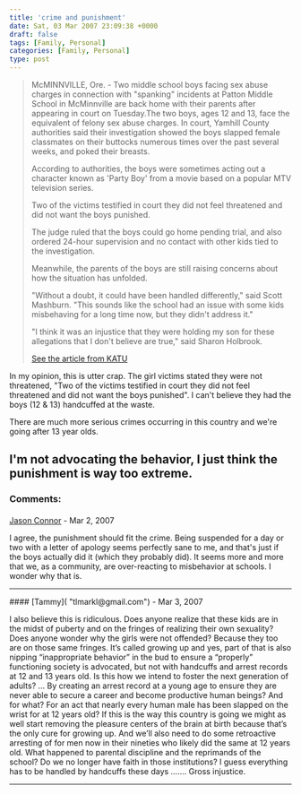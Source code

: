 ```yaml
---
title: 'crime and punishment'
date: Sat, 03 Mar 2007 23:09:38 +0000
draft: false
tags: [Family, Personal]
categories: [Family, Personal]
type: post
---
```


> McMINNVILLE, Ore. - Two middle school boys facing sex abuse charges in connection with "spanking" incidents at Patton Middle School in McMinnville are back home with their parents after appearing in court on Tuesday.The two boys, ages 12 and 13, face the equivalent of felony sex abuse charges. In court, Yamhill County authorities said their investigation showed the boys slapped female classmates on their buttocks numerous times over the past several weeks, and poked their breasts.
> 
> According to authorities, the boys were sometimes acting out a character known as 'Party Boy' from a movie based on a popular MTV television series.
> 
> Two of the victims testified in court they did not feel threatened and did not want the boys punished.
> 
> The judge ruled that the boys could go home pending trial, and also ordered 24-hour supervision and no contact with other kids tied to the investigation.
> 
> Meanwhile, the parents of the boys are still raising concerns about how the situation has unfolded.
> 
> "Without a doubt, it could have been handled differently," said Scott Mashburn. "This sounds like the school had an issue with some kids misbehaving for a long time now, but they didn't address it."
> 
> "I think it was an injustice that they were holding my son for these allegations that I don't believe are true," said Sharon Holbrook.
> 
> [See the article from KATU](http://www.katu.com/news/6121446.html)

In my opinion, this is utter crap. The girl victims stated they were not threatened, "Two of the victims testified in court they did not feel threatened and did not want the boys punished". I can't believe they had the boys (12 & 13) handcuffed at the waste.

There are much more serious crimes occurring in this country and we're going after 13 year olds.

I'm not advocating the behavior, I just think the punishment is way too extreme.
---
### Comments:
#### 
[Jason Connor](http://glutt.com "jlc@glutt.com") - <time datetime="2007-03-06 16:44:07">Mar 2, 2007</time>

I agree, the punishment should fit the crime. Being suspended for a day or two with a letter of apology seems perfectly sane to me, and that's just if the boys actually did it (which they probably did). It seems more and more that we, as a community, are over-reacting to misbehavior at schools. I wonder why that is.
<hr />
#### 
[Tammy]( "tlmarkl@gmail.com") - <time datetime="2007-03-07 12:02:21">Mar 3, 2007</time>

I also believe this is ridiculous. Does anyone realize that these kids are in the midst of puberty and on the fringes of realizing their own sexuality? Does anyone wonder why the girls were not offended? Because they too are on those same fringes. It’s called growing up and yes, part of that is also nipping “inappropriate behavior” in the bud to ensure a “properly” functioning society is advocated, but not with handcuffs and arrest records at 12 and 13 years old. Is this how we intend to foster the next generation of adults? … By creating an arrest record at a young age to ensure they are never able to secure a career and become productive human beings? And for what? For an act that nearly every human male has been slapped on the wrist for at 12 years old? If this is the way this country is going we might as well start removing the pleasure centers of the brain at birth because that’s the only cure for growing up. And we’ll also need to do some retroactive arresting of for men now in their nineties who likely did the same at 12 years old. What happened to parental discipline and the reprimands of the school? Do we no longer have faith in those institutions? I guess everything has to be handled by handcuffs these days ……. Gross injustice.
<hr />
